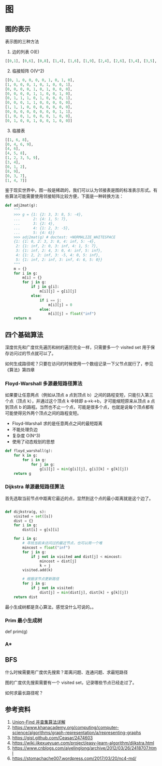 # 图

## 图的表示

表示图的三种方法

1. 边的列表 O(E)

```Python
[[0,1], [0,6], [0,8], [1,4], [1,6], [1,9], [2,4], [2,6], [3,4], [3,5], [3,8], [4,5], [4,9], [7,8], [7,9]]
```

2. 临接矩阵 O(V^2) 

```Python
[[0, 1, 0, 0, 0, 0, 1, 0, 1, 0],
[1, 0, 0, 0, 1, 0, 1, 0, 0, 1],
[0, 0, 0, 0, 1, 0, 1, 0, 0, 0],
[0, 0, 0, 0, 1, 1, 0, 0, 1, 0],
[0, 1, 1, 1, 0, 1, 0, 0, 0, 1],
[0, 0, 0, 1, 1, 0, 0, 0, 0, 0],
[1, 1, 1, 0, 0, 0, 0, 0, 0, 0],
[0, 0, 0, 0, 0, 0, 0, 0, 1, 1],
[1, 0, 0, 1, 0, 0, 0, 1, 0, 0],
[0, 1, 0, 0, 1, 0, 0, 1, 0, 0]]
```

3. 临接表

```Python
[[1, 6, 8],
[0, 4, 6, 9],
[4, 6],
[4, 5, 8],
[1, 2, 3, 5, 9],
[3, 4],
[0, 1, 2],
[8, 9],
[0, 3, 7],
[1, 4, 7]]
```

鉴于现实世界中，图一般是稀疏的，我们可以认为邻接表是图的标准表示形式。有些算法可能需要使用邻接矩阵比较方便，下面是一种转换方法：

```Python
def adj2mat(g):
    """
    >>> g = {1: {2: 3, 3: 8, 5: -4},
    ...      2: {4: 1, 5: 7},
    ...      3: {2: 4},
    ...      4: {1: 2, 3: -5},
    ...      5: {4: 6}}
    >>> adj2mat(g) # doctest: +NORMALIZE_WHITESPACE
    {1: {1: 0, 2: 3, 3: 8, 4: inf, 5: -4},
     2: {1: inf, 2: 0, 3: inf, 4: 1, 5: 7},
     3: {1: inf, 2: 4, 3: 0, 4: inf, 5: inf},
     4: {1: 2, 2: inf, 3: -5, 4: 0, 5: inf},
     5: {1: inf, 2: inf, 3: inf, 4: 6, 5: 0}}
    """
    m = {}
    for i in g:
        m[i] = {}
        for j in g:
            if j in g[i]:
                m[i][j] = g[i][j]
            else:
                if i == j:
                    m[i][j] = 0
                else:
                    m[i][j] = float("inf")
    return m
```

## 四个基础算法

深度优先和广度优先遍历和树的遍历完全一样，只需要多一个 visited set 用于保存访问过的节点就可以了。

如何生成路径呢？只要在访问的时候使用一个数组记录一下父节点就行了，参见《算法》第四章

### Floyd-Warshall 多源最短路径算法

如果要让任意两点（例如从顶点 a 点到顶点 b）之间的路程变短，只能引入第三个点（顶点 k），并通过这个顶点 k 中转即 a->k->b，才可能缩短原来从顶点 a 点到顶点 b 的路程。当然也不止一个点，可能是很多个点，也就是说每个顶点都有可能使得另外两个顶点之间的路程变短。

- Floyd-Warshall 求的是任意两点之间的最短距离
- 不能处理负边
- 复杂度 O(N^3)
- 使用了动态规划的思想

```Python
def floyd_warshall(g):
    for k in g:
        for i in g:
            for j in g:
                g[i][j] = min(g[i][j], g[i][k] + g[k][j])
    return g
```

### Dijkstra 单源最短路径算法

首先选取当前节点中距离它最近的点，显然到这个点的最小距离就是这个边了。

```Python

def dijkstra(g, s):
    visited = set([s])
    dist = {}
    for i in g:
        dist[i] = g[s][i]

    for i in g:
        # 寻找当前未访问过的最近节点，也可以用一个堆
        mincost = float("inf")
        for j in g:
            if j not in visited and dist[j] < mincost:
                mincost = dist[j]
                k = j
        visited.add(k)

        # 根据该节点更新路径
        for j in g:
            if j not in visited:
                dist[j] = min(dist[j], dist[k] + g[k][j])
    return dist
```

最小生成树都是贪心算法，感觉没什么可说的。。

### Prim 最小生成树

def prim(g)







### A*

## BFS

什么时候需要用广度优先搜索？距离问题、连通问题、求最短路径

图的广度优先搜索需要有一个 visited set，记录哪些节点已经走过了。

如何求最长路径呢？

    

## 参考资料

1. [Union-Find 并查集算法详解](https://mp.weixin.qq.com/s?__biz=MzAxODQxMDM0Mw==&mid=2247484751&idx=1&sn=a873c1f51d601bac17f5078c408cc3f6)
2. https://www.khanacademy.org/computing/computer-science/algorithms/graph-representation/a/representing-graphs
3. https://gist.github.com/Ceasar/2474603
4. https://wiki.jikexueyuan.com/project/easy-learn-algorithm/dijkstra.html
5. https://www.cnblogs.com/aiyelinglong/archive/2012/03/26/2418707.html
6. https://stomachache007.wordpress.com/2017/03/20/nc4-md/